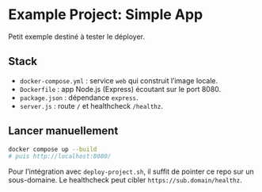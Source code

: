 # Example Project: Simple App

Petit exemple destiné à tester le déployer.

## Stack
- `docker-compose.yml` : service `web` qui construit l’image locale.
- `Dockerfile` : app Node.js (Express) écoutant sur le port 8080.
- `package.json` : dépendance `express`.
- `server.js` : route `/` et healthcheck `/healthz`.

## Lancer manuellement
```bash
docker compose up --build
# puis http://localhost:8080/
```

Pour l’intégration avec `deploy-project.sh`, il suffit de pointer ce repo sur un sous-domaine. Le healthcheck peut cibler `https://sub.domain/healthz`.
